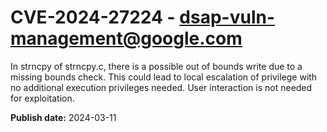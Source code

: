 # CVE-2024-27224 - dsap-vuln-management@google.com

In strncpy of strncpy.c, there is a possible out of bounds write due to a missing bounds check. This could lead to local escalation of privilege with no additional execution privileges needed. User interaction is not needed for exploitation.

**Publish date:** 2024-03-11
